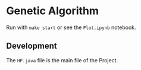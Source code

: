 # Genetic Algorithm

Run with `make start` or see the `Plot.ipynb` notebook.

## Development

The `HP.java` file is the main file of the Project.

